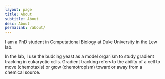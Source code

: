 ```yaml
---
layout: page
title: About
subtitle: About
desc: About
permalink: /about/
---
```



 
 I am a PhD student in Computational Biology at Duke University in the Lew lab.
 
 In the lab, I use the budding yeast as a model organism to study gradient tracking in eukaryotic cells. Gradient tracking refers to the ability of a cell to move (chemotaxis) or grow (chemotropism) toward or away from a chemical source.
 
 
 


